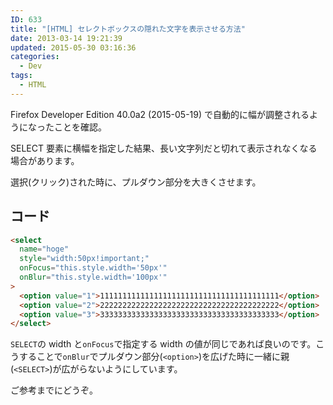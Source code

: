 ```yaml
---
ID: 633
title: "[HTML] セレクトボックスの隠れた文字を表示させる方法"
date: 2013-03-14 19:21:39
updated: 2015-05-30 03:16:36
categories:
  - Dev
tags:
  - HTML
---
```


<div class=c-alertalert-danger">Firefox Developer Edition 40.0a2 (2015-05-19) で自動的に幅が調整されるようになったことを確認。</div>

SELECT 要素に横幅を指定した結果、長い文字列だと切れて表示されなくなる場合があります。

選択(クリック)された時に、プルダウン部分を大きくさせます。

<!--more-->

## コード

```html
<select
  name="hoge"
  style="width:50px!important;"
  onFocus="this.style.width='50px'"
  onBlur="this.style.width='100px'"
>
  <option value="1">1111111111111111111111111111111111111111</option>
  <option value="2">2222222222222222222222222222222222222222</option>
  <option value="3">3333333333333333333333333333333333333333</option>
</select>
```

`SELECT`の width と`onFocus`で指定する width の値が同じであれば良いのです。こうすることで`onBlur`でプルダウン部分(`<option>`)を広げた時に一緒に親(`<SELECT>`)が広がらないようにしています。

ご参考までにどうぞ。
